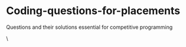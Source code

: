 # Coding-questions-for-placements
Questions and their solutions essential for competitive programming

\
